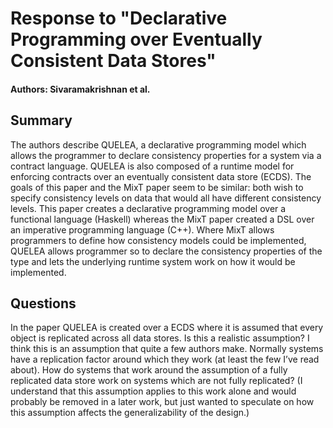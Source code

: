 # Response to "Declarative Programming over Eventually Consistent Data Stores"

#### Authors: Sivaramakrishnan et al.

## Summary

The authors describe QUELEA, a declarative programming model which allows the programmer to declare consistency properties for a system via a contract language. QUELEA is also composed of a runtime model for enforcing contracts over an eventually consistent data store (ECDS). The goals of this paper and the MixT paper seem to be similar: both wish to specify consistency levels on data that would all have different consistency levels. This paper creates a declarative programming model over a functional language (Haskell) whereas the MixT paper created a DSL over an imperative programming language (C++). Where MixT allows programmers to define how consistency models could be implemented, QUELEA allows programmer so to declare the consistency properties of the type and lets the underlying runtime system work on how it would be implemented. 


## Questions

In the paper QUELEA is created over a ECDS where it is assumed that every object is replicated across all data stores. Is this a realistic assumption? I think this is an assumption that quite a few authors make. Normally systems have a replication factor around which they work (at least the few I’ve read about). How do systems that work around the assumption of a fully replicated data store work on systems which are not fully replicated? (I understand that this assumption applies to this work alone and would probably be removed in a later work, but just wanted to speculate on how this assumption affects the generalizability of the design.)


